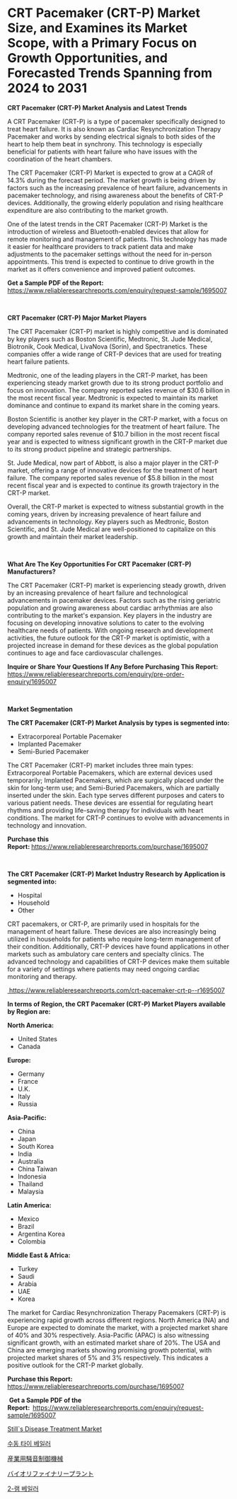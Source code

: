<p><h1>CRT Pacemaker (CRT-P) Market Size, and Examines its Market Scope, with a Primary Focus on Growth Opportunities, and Forecasted Trends Spanning from 2024 to 2031</h1></p><p><strong>CRT Pacemaker (CRT-P) Market Analysis and Latest Trends</strong></p>
<p><p>A CRT Pacemaker (CRT-P) is a type of pacemaker specifically designed to treat heart failure. It is also known as Cardiac Resynchronization Therapy Pacemaker and works by sending electrical signals to both sides of the heart to help them beat in synchrony. This technology is especially beneficial for patients with heart failure who have issues with the coordination of the heart chambers.</p><p>The CRT Pacemaker (CRT-P) Market is expected to grow at a CAGR of 14.3% during the forecast period. The market growth is being driven by factors such as the increasing prevalence of heart failure, advancements in pacemaker technology, and rising awareness about the benefits of CRT-P devices. Additionally, the growing elderly population and rising healthcare expenditure are also contributing to the market growth.</p><p>One of the latest trends in the CRT Pacemaker (CRT-P) Market is the introduction of wireless and Bluetooth-enabled devices that allow for remote monitoring and management of patients. This technology has made it easier for healthcare providers to track patient data and make adjustments to the pacemaker settings without the need for in-person appointments. This trend is expected to continue to drive growth in the market as it offers convenience and improved patient outcomes.</p></p>
<p><strong>Get a Sample PDF of the Report:&nbsp;</strong> <a href="https://www.reliableresearchreports.com/enquiry/request-sample/1695007">https://www.reliableresearchreports.com/enquiry/request-sample/1695007</a></p>
<p>&nbsp;</p>
<p><strong>CRT Pacemaker (CRT-P) Major Market Players</strong></p>
<p><p>The CRT Pacemaker (CRT-P) market is highly competitive and is dominated by key players such as Boston Scientific, Medtronic, St. Jude Medical, Biotronik, Cook Medical, LivaNova (Sorin), and Spectranetics. These companies offer a wide range of CRT-P devices that are used for treating heart failure patients.</p><p>Medtronic, one of the leading players in the CRT-P market, has been experiencing steady market growth due to its strong product portfolio and focus on innovation. The company reported sales revenue of $30.6 billion in the most recent fiscal year. Medtronic is expected to maintain its market dominance and continue to expand its market share in the coming years.</p><p>Boston Scientific is another key player in the CRT-P market, with a focus on developing advanced technologies for the treatment of heart failure. The company reported sales revenue of $10.7 billion in the most recent fiscal year and is expected to witness significant growth in the CRT-P market due to its strong product pipeline and strategic partnerships.</p><p>St. Jude Medical, now part of Abbott, is also a major player in the CRT-P market, offering a range of innovative devices for the treatment of heart failure. The company reported sales revenue of $5.8 billion in the most recent fiscal year and is expected to continue its growth trajectory in the CRT-P market.</p><p>Overall, the CRT-P market is expected to witness substantial growth in the coming years, driven by increasing prevalence of heart failure and advancements in technology. Key players such as Medtronic, Boston Scientific, and St. Jude Medical are well-positioned to capitalize on this growth and maintain their market leadership.</p></p>
<p>&nbsp;</p>
<p><strong>What Are The Key Opportunities For CRT Pacemaker (CRT-P) Manufacturers?</strong></p>
<p><p>The CRT Pacemaker (CRT-P) market is experiencing steady growth, driven by an increasing prevalence of heart failure and technological advancements in pacemaker devices. Factors such as the rising geriatric population and growing awareness about cardiac arrhythmias are also contributing to the market's expansion. Key players in the industry are focusing on developing innovative solutions to cater to the evolving healthcare needs of patients. With ongoing research and development activities, the future outlook for the CRT-P market is optimistic, with a projected increase in demand for these devices as the global population continues to age and face cardiovascular challenges.</p></p>
<p><strong>Inquire or Share Your Questions If Any Before Purchasing This Report:</strong> <a href="https://www.reliableresearchreports.com/enquiry/pre-order-enquiry/1695007">https://www.reliableresearchreports.com/enquiry/pre-order-enquiry/1695007</a></p>
<p>&nbsp;</p>
<p><strong>Market Segmentation</strong></p>
<p><strong>The CRT Pacemaker (CRT-P) Market Analysis by types is segmented into:</strong></p>
<p><ul><li>Extracorporeal Portable Pacemaker</li><li>Implanted Pacemaker</li><li>Semi-Buried Pacemaker</li></ul></p>
<p><p>The CRT Pacemaker (CRT-P) market includes three main types: Extracorporeal Portable Pacemakers, which are external devices used temporarily; Implanted Pacemakers, which are surgically placed under the skin for long-term use; and Semi-Buried Pacemakers, which are partially inserted under the skin. Each type serves different purposes and caters to various patient needs. These devices are essential for regulating heart rhythms and providing life-saving therapy for individuals with heart conditions. The market for CRT-P continues to evolve with advancements in technology and innovation.</p></p>
<p><strong>Purchase this Report:&nbsp;</strong><a href="https://www.reliableresearchreports.com/purchase/1695007">https://www.reliableresearchreports.com/purchase/1695007</a></p>
<p>&nbsp;</p>
<p><strong>The CRT Pacemaker (CRT-P) Market Industry Research by Application is segmented into:</strong></p>
<p><ul><li>Hospital</li><li>Household</li><li>Other</li></ul></p>
<p><p>CRT pacemakers, or CRT-P, are primarily used in hospitals for the management of heart failure. These devices are also increasingly being utilized in households for patients who require long-term management of their condition. Additionally, CRT-P devices have found applications in other markets such as ambulatory care centers and specialty clinics. The advanced technology and capabilities of CRT-P devices make them suitable for a variety of settings where patients may need ongoing cardiac monitoring and therapy.</p></p>
<p><a href="https://www.reliableresearchreports.com/crt-pacemaker-crt-p--r1695007">&nbsp;https://www.reliableresearchreports.com/crt-pacemaker-crt-p--r1695007</a></p>
<p><strong>In terms of Region, the CRT Pacemaker (CRT-P) Market Players available by Region are:</strong></p>
<p>
    <p> <strong> North America: </strong>
        <ul>
            <li>United States</li>
            <li>Canada</li>
        </ul>
        </p> 
    <p> <strong> Europe: </strong>
        <ul>
            <li>Germany</li>
            <li>France</li>
            <li>U.K.</li>
            <li>Italy</li>
            <li>Russia</li>
        </ul>
        </p> 
    <p> <strong> Asia-Pacific: </strong>
        <ul>
            <li>China</li>
            <li>Japan</li>
            <li>South Korea</li>
            <li>India</li>
            <li>Australia</li>
            <li>China Taiwan</li>
            <li>Indonesia</li>
            <li>Thailand</li>
            <li>Malaysia</li>
        </ul>
        </p> 
    <p> <strong> Latin America: </strong>
        <ul>
            <li>Mexico</li>
            <li>Brazil</li>
            <li>Argentina Korea</li>
            <li>Colombia</li>
        </ul>
        </p> 
    <p> <strong> Middle East & Africa: </strong>
        <ul>
            <li>Turkey</li>
            <li>Saudi</li>
            <li>Arabia</li>
            <li>UAE</li>
            <li>Korea</li>
        </ul>
    </p>
    </p>
<p><p>The market for Cardiac Resynchronization Therapy Pacemakers (CRT-P) is experiencing rapid growth across different regions. North America (NA) and Europe are expected to dominate the market, with a projected market share of 40% and 30% respectively. Asia-Pacific (APAC) is also witnessing significant growth, with an estimated market share of 20%. The USA and China are emerging markets showing promising growth potential, with projected market shares of 5% and 3% respectively. This indicates a positive outlook for the CRT-P market globally.</p></p>
<p><strong>Purchase this Report: </strong><a href="https://www.reliableresearchreports.com/purchase/1695007">https://www.reliableresearchreports.com/purchase/1695007</a></p>
<p>&nbsp;<strong>Get a Sample PDF of the Report:&nbsp;&nbsp;</strong><a href="https://www.reliableresearchreports.com/enquiry/request-sample/1695007">https://www.reliableresearchreports.com/enquiry/request-sample/1695007</a></p>
<p><strong></strong></p>
<p><p><a href="https://github.com/MyrtisWest1/Market-Research-Report-List-1/blob/main/stills-disease-treatment-market.md">Still`s Disease Treatment Market</a></p><p><a href="https://github.com/CarmellaLang1/Market-Research-Report-List-1/blob/main/880707796620.md">수동 타이 베일러</a></p><p><a href="https://github.com/decker5351/Market-Research-Report-List-1/blob/main/3903795103142.md">産業用騒音制御機械</a></p><p><a href="https://github.com/tubbs463/Market-Research-Report-List-1/blob/main/3972553103143.md">バイオリファイナリープラント</a></p><p><a href="https://github.com/Jackieshlerin98056/Market-Research-Report-List-1/blob/main/752429296621.md">2-램 베일러</a></p></p>